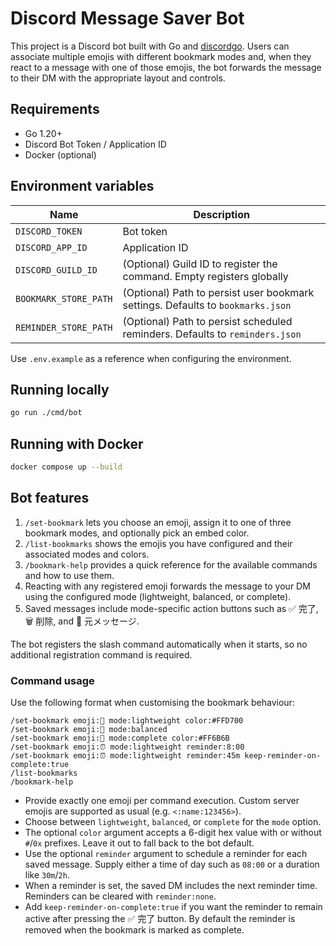 # Discord Message Saver Bot

This project is a Discord bot built with Go and [discordgo](https://github.com/bwmarrin/discordgo). Users can associate multiple emojis with different bookmark modes and, when they react to a message with one of those emojis, the bot forwards the message to their DM with the appropriate layout and controls.

## Requirements

- Go 1.20+
- Discord Bot Token / Application ID
- Docker (optional)

## Environment variables

| Name | Description |
| --- | --- |
| `DISCORD_TOKEN` | Bot token |
| `DISCORD_APP_ID` | Application ID |
| `DISCORD_GUILD_ID` | (Optional) Guild ID to register the command. Empty registers globally |
| `BOOKMARK_STORE_PATH` | (Optional) Path to persist user bookmark settings. Defaults to `bookmarks.json` |
| `REMINDER_STORE_PATH` | (Optional) Path to persist scheduled reminders. Defaults to `reminders.json` |

Use `.env.example` as a reference when configuring the environment.

## Running locally

```bash
go run ./cmd/bot
```

## Running with Docker

```bash
docker compose up --build
```

## Bot features

1. `/set-bookmark` lets you choose an emoji, assign it to one of three bookmark modes, and optionally pick an embed color.
2. `/list-bookmarks` shows the emojis you have configured and their associated modes and colors.
3. `/bookmark-help` provides a quick reference for the available commands and how to use them.
4. Reacting with any registered emoji forwards the message to your DM using the configured mode (lightweight, balanced, or complete).
5. Saved messages include mode-specific action buttons such as ✅ 完了, 🗑️ 削除, and 🔗 元メッセージ.

The bot registers the slash command automatically when it starts, so no additional registration command is required.

### Command usage

Use the following format when customising the bookmark behaviour:

```
/set-bookmark emoji:👀 mode:lightweight color:#FFD700
/set-bookmark emoji:🔖 mode:balanced
/set-bookmark emoji:📌 mode:complete color:#FF6B6B
/set-bookmark emoji:⏰ mode:lightweight reminder:8:00
/set-bookmark emoji:⏰ mode:lightweight reminder:45m keep-reminder-on-complete:true
/list-bookmarks
/bookmark-help
```

- Provide exactly one emoji per command execution. Custom server emojis are supported as usual (e.g. `<:name:123456>`).
- Choose between `lightweight`, `balanced`, or `complete` for the `mode` option.
- The optional `color` argument accepts a 6-digit hex value with or without `#`/`0x` prefixes. Leave it out to fall back to the bot default.
- Use the optional `reminder` argument to schedule a reminder for each saved message. Supply either a time of day such as `08:00` or a duration like `30m`/`2h`.
- When a reminder is set, the saved DM includes the next reminder time. Reminders can be cleared with `reminder:none`.
- Add `keep-reminder-on-complete:true` if you want the reminder to remain active after pressing the ✅ 完了 button. By default the reminder is removed when the bookmark is marked as complete.
